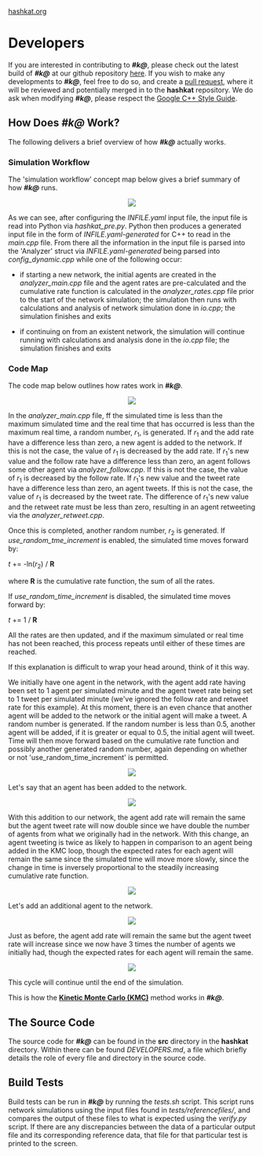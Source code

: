 [hashkat.org](http://hashkat.org)

# Developers

If you are interested in contributing to ***#k@***, please check out the latest build of ***#k@*** at our github repository [here](https://github.com/hashkat/hashkat). If you wish to make any developments to ***#k@***, feel free to do so, and create a [pull request](https://help.github.com/articles/creating-a-pull-request/), where it will be reviewed and potentially merged in to the **hashkat** repository. We do ask when modifying ***#k@***, please respect the [Google C++ Style Guide](https://google-styleguide.googlecode.com/svn/trunk/cppguide.html).

## How Does ***#k@*** Work?

The following delivers a brief overview of how ***#k@*** actually works.  

### Simulation Workflow

The 'simulation workflow' concept map below gives a brief summary of how ***#k@*** runs.

<center>
<img src='../img/developers/simulation_workflow.jpg'>
</center>

As we can see, after configuring the *INFILE.yaml* input file, the input file is read into Python via *hashkat_pre.py*. Python then produces a generated input file in the form of *INFILE.yaml-generated* for C++ to read in the *main.cpp* file. From there all the information in the input file is parsed into the 'Analyzer' struct via *INFILE.yaml-generated* being parsed into *config_dynamic.cpp* while one of the following occur:

* if starting a new network, the initial agents are created in the *analyzer_main.cpp* file and the agent rates are pre-calculated and the cumulative rate function is calculated in the *analyzer_rates.cpp* file prior to the start of the network simulation; the simulation then runs with calculations and analysis of network simulation done in *io.cpp*; the simulation finishes and exits

* if continuing on from an existent network, the simulation will continue running with calculations and analysis done in the *io.cpp* file; the simulation finishes and exits 

### Code Map

The code map below outlines how rates work in ***#k@***.

<center>
<img src='../img/developers/code_map.jpg'>
</center>

In the *analyzer_main.cpp* file, ff the simulated time is less than the maximum simulated time and the real time that has occurred is less than the maximum real time, a random number, *r*<sub>1</sub>, is generated. If *r*<sub>1</sub> and the add rate have a difference less than zero, a new agent is added to the network. If this is not the case, the value of *r*<sub>1</sub> is decreased by the add rate. If *r*<sub>1</sub>'s new value and the follow rate have a difference less than zero, an agent follows some other agent via *analyzer_follow.cpp*. If this is not the case, the value of *r*<sub>1</sub> is decreased by the follow rate. If *r*<sub>1</sub>'s new value and the tweet rate have a difference less than zero, an agent tweets. If this is not the case, the value of *r*<sub>1</sub> is decreased by the tweet rate. The difference of *r*<sub>1</sub>'s new value and the retweet rate must be less than zero, resulting in an agent retweeting via the *analyzer_retweet.cpp*.

Once this is completed, another random number, *r*<sub>2</sub> is generated. If *use_random_tme_increment* is enabled, the simulated time moves forward by:

*t* += -ln(*r*<sub>2</sub>) / **R**

where **R** is the cumulative rate function, the sum of all the rates.

If *use_random_time_increment* is disabled, the simulated time moves forward by:

*t* += 1 / **R**

All the rates are then updated, and if the maximum simulated or real time has not been reached, this process repeats until either of these times are reached.

If this explanation is difficult to wrap your head around, think of it this way.

We initially have one agent in the network, with the agent add rate having been set to 1 agent per simulated minute and the agent tweet rate being set to 1 tweet per simulated minute (we've ignored the follow rate and retweet rate for this example). At this moment, there is an even chance that another agent will be added to the network or the initial agent will make a tweet. A random number is generated. If the random number is less than 0.5, another agent will be added, if it is greater or equal to 0.5, the initial agent will tweet. Time will then move forward based on the cumulative rate function and possibly another generated random number, again depending on whether or not 'use_random_time_increment' is permitted.

<center>
<img src='../img/developers/kmc_1.png'>
</center>

Let's say that an agent has been added to the network.

<center>
<img src='../img/developers/kmc_2.png'>
</center>

With this addition to our network, the agent add rate will remain the same but the agent tweet rate will now double since we have double the number of agents from what we originally had in the network. With this change, an agent tweeting is twice as likely to happen in comparison to an agent being added in the KMC loop, though the expected rates for each agent will remain the same since the simulated time will move more slowly, since the change in time is inversely proportional to the steadily increasing cumulative rate function.

<center>
<img src='../img/developers/kmc_3.png'>
</center>

Let's add an additional agent to the network.

<center>
<img src='../img/developers/kmc_4.png'>
</center>

Just as before, the agent add rate will remain the same but the agent tweet rate will increase since we now have 3 times the number of agents we initially had, though the expected rates for each agent will remain the same.

<center>
<img src='../img/developers/kmc_5.png'>
</center>

This cycle will continue until the end of the simulation.

This is how the [**Kinetic Monte Carlo (KMC)**](https://en.wikipedia.org/wiki/Kinetic_Monte_Carlo) method works in ***#k@***. 

## The Source Code

The source code for ***#k@*** can be found in the **src** directory in the **hashkat** directory. Within there can be found *DEVELOPERS.md*, a file which briefly details the role of every file and directory in the source code.

## Build Tests

Build tests can be run in ***#k@*** by running the *tests.sh* script. This script runs network simulations using the input files found in *tests/referencefiles/*, and compares the output of these files to what is expected using the *verify.py* script. If there are any discrepancies between the data of a particular output file and its corresponding reference data, that file for that particular test is printed to the screen.